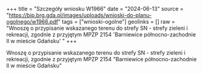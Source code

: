 +++
title = "Szczegóły wniosku W1966"
date = "2024-06-13"
source = "https://bip.brg.gda.pl/images/uploads/wnioski-do-planu-ogolnego/w1966.pdf"
tags = ["wnioski-ogolne"]
geolinks = []
raw = "Wnoszę o przypisanie wskazanego terenu do strefy SN - strefy zieleni i rekreacji, zgodnie z przyjętym MPZP 2154 'Barniewice północno-zachodnie Il w mieście Gdańsku' "
+++

Wnoszę o przypisanie wskazanego terenu do strefy SN - strefy zieleni i rekreacji,
zgodnie z przyjętym MPZP 2154 "Barniewice północno-zachodnie Il w mieście Gdańsku"




